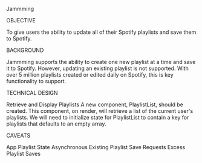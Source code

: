 Jammming

OBJECTIVE

To give users the ability to update all of their Spotify playlists and save them to Spotify.

BACKGROUND

Jammming supports the ability to create one new playlist at a time and save it to Spotify. However, updating an existing playlist is not supported. With over 5 million playlists created or edited daily on Spotify, this is key functionality to support.
    
TECHNICAL DESIGN

Retrieve and Display Playlists
A new component, PlaylistList, should be created. This component, on render, will retrieve a list of the current user's playlists.
We will need to initialize state for PlaylistList to contain a key for playlists that defaults to an empty array.

CAVEATS

App Playlist State
Asynchronous Existing Playlist Save Requests
Excess Playlist Saves
